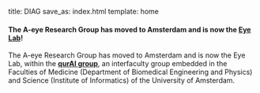title: DIAG
save_as:  index.html
template: home

<div class="alert alert-warning text-dark mt-4" role="alert">
    <h4 class="alert-heading text-dark">
        The A-eye Research Group has moved to Amsterdam and is now the <a href="https://qurai.amsterdam/lab/eye-lab/"><b>Eye Lab</b></a>!
    </h4>
    The A-eye Research Group has moved to Amsterdam and is now the Eye Lab, within the <a href="https://qurai.amsterdam/"><b>qurAI group</b></a>, an interfaculty group embedded in the Faculties of Medicine (Department of Biomedical Engineering and Physics) and Science (Institute of Informatics) of the University of Amsterdam.
</div>

